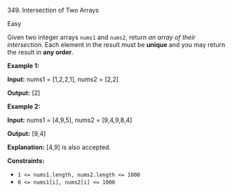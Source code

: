 349\. Intersection of Two Arrays

Easy

Given two integer arrays `nums1` and `nums2`, return _an array of their intersection_. Each element in the result must be **unique** and you may return the result in **any order**.

**Example 1:**

**Input:** nums1 = [1,2,2,1], nums2 = [2,2]

**Output:** [2]

**Example 2:**

**Input:** nums1 = [4,9,5], nums2 = [9,4,9,8,4]

**Output:** [9,4]

**Explanation:** [4,9] is also accepted.

**Constraints:**

*   `1 <= nums1.length, nums2.length <= 1000`
*   `0 <= nums1[i], nums2[i] <= 1000`
